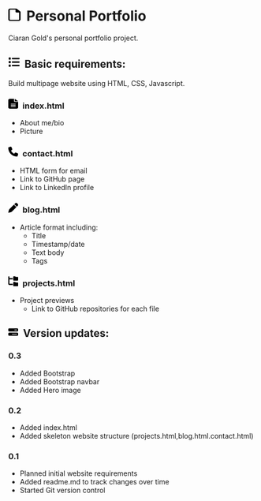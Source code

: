 # <img src="images/file-regular.svg" width="25" height="25" style="margin-right: 5px;">  Personal Portfolio

Ciaran Gold's personal portfolio project.

## <img src="images/list-solid.svg" width="23" height="23" style="margin-right: 5px;"> Basic requirements:

Build multipage website using HTML, CSS, Javascript.

### <img src="images/file-lines-solid.svg" width="20" height="20" style="margin-right: 5px;"> index.html
        
- About me/bio
- Picture

### <img src="images/phone-solid.svg" width="20" height="20" style="margin-right: 5px;">  contact.html
- HTML form for email 
- Link to GitHub page
- Link to LinkedIn profile

### <img src="images/pen-solid.svg" width="20" height="20" style="margin-right: 5px;"> blog.html
- Article format including:
    - Title
    - Timestamp/date
    - Text body
    - Tags
    
### <img src="images/folder-tree-solid.svg" width="20" height="20" style="margin-right: 5px;"> projects.html
- Project previews
    - Link to GitHub repositories for each file
        
## <img src="images/bars-progress-solid.svg" width="20" height="20" style="margin-right: 5px;"> Version updates:

### 0.3

- Added Bootstrap
- Added Bootstrap navbar
- Added Hero image

### 0.2

- Added index.html
- Added skeleton website structure (projects.html,blog.html.contact.html)

### 0.1

- Planned initial website requirements
- Added readme.md to track changes over time
- Started Git version control


